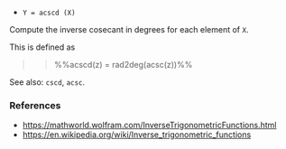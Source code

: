 * `Y = acscd (X)`

Compute the inverse cosecant in degrees for each element of `X`.

This is defined as

>> %%acscd(z) = rad2deg(acsc(z))%%

See also: `cscd`, `acsc`.

### References

* https://mathworld.wolfram.com/InverseTrigonometricFunctions.html
* https://en.wikipedia.org/wiki/Inverse_trigonometric_functions
